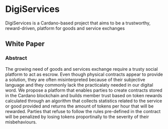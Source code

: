 # DigiServices
DigiServices is a Cardano-based project that aims to be a trustworthy, reward-driven, platform for goods and service exchanges

## White Paper

### Abstract
The growing need of goods and services exchange require a trusty social platform to act as escrow. Even though physical contracts appear to provide a solution, they are often misinterpreted because of their subjective language and they commonly lack the practicalaty needed in our digital word. We propose a platform that enables parties to create contracts stored in the Cardano blockchain and builds member trust based on token rewards calculated through an algorithm that collects statistics related to the service or good provided and returns the amount of tokens per hour that will be rewarded. Parties that refuse to follow the rules pre-defined in the contract will be penalized by losing tokens proportinally to the severity of their misbehaviours.
